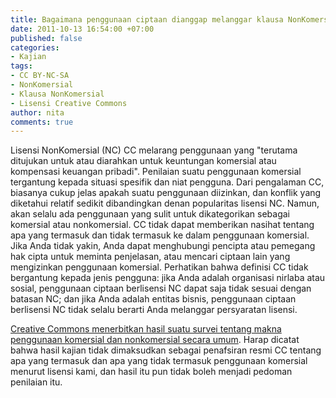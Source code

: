 ```yaml
---
title: Bagaimana penggunaan ciptaan dianggap melanggar klausa NonKomersial dari lisensi?
date: 2011-10-13 16:54:00 +07:00
published: false
categories:
- Kajian
tags:
- CC BY-NC-SA
- NonKomersial
- Klausa NonKomersial
- Lisensi Creative Commons
author: nita
comments: true
---
```


Lisensi NonKomersial (NC) CC melarang penggunaan yang "terutama ditujukan untuk atau diarahkan untuk keuntungan komersial atau kompensasi keuangan pribadi". Penilaian suatu penggunaan komersial tergantung kepada situasi spesifik dan niat pengguna. Dari pengalaman CC, biasanya cukup jelas apakah suatu penggunaan diizinkan, dan konflik yang diketahui relatif sedikit dibandingkan denan popularitas lisensi NC. Namun, akan selalu ada penggunaan yang sulit untuk dikategorikan sebagai komersial atau nonkomersial. CC tidak dapat memberikan nasihat tentang apa yang termasuk dan tidak termasuk ke dalam penggunaan komersial. Jika Anda tidak yakin, Anda dapat menghubungi pencipta atau pemegang hak cipta untuk meminta penjelasan, atau mencari ciptaan lain yang mengizinkan penggunaan komersial. Perhatikan bahwa definisi CC tidak bergantung kepada jenis pengguna: jika Anda adalah organisasi nirlaba atau sosial, penggunaan ciptaan berlisensi NC dapat saja tidak sesuai dengan batasan NC; dan jika Anda adalah entitas bisnis, penggunaan ciptaan berlisensi NC tidak selalu berarti Anda melanggar persyaratan lisensi.

[Creative Commons menerbitkan hasil suatu survei tentang makna penggunaan komersial dan nonkomersial secara umum](http://wiki.creativecommons.org/Defining_Noncommercial). Harap dicatat bahwa hasil kajian tidak dimaksudkan sebagai penafsiran resmi CC tentang apa yang termasuk dan apa yang tidak termasuk penggunaan komersial menurut lisensi kami, dan hasil itu pun tidak boleh menjadi pedoman penilaian itu.
